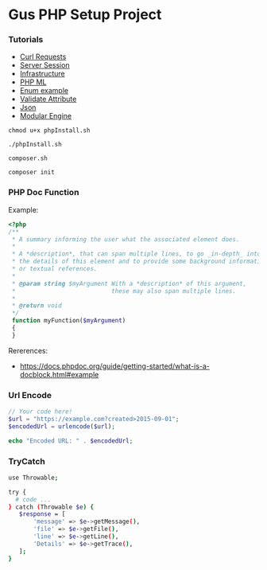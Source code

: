 # Gus PHP Setup Project

### Tutorials
- [Curl Requests](./tutorials/curlRequests.md)
- [Server Session](./tutorials/serverSession.md)
- [Infrastructure](./infrastructure/main.md)
- [PHP ML](./tutorials/php_ml.md)
- [Enum example](./tutorials/enum.md)
- [Validate Attribute](./tutorials/ValidateAttribute.md)
- [Json](./tutorials/json.md)
- [Modular Engine](./images/ModularEngine.png)

```
chmod u+x phpInstall.sh

./phpInstall.sh

composer.sh

composer init
```
### PHP Doc Function
Example:
```php
<?php
/**
 * A summary informing the user what the associated element does.
 *
 * A *description*, that can span multiple lines, to go _in-depth_ into
 * the details of this element and to provide some background information
 * or textual references.
 *
 * @param string $myArgument With a *description* of this argument,
 *                           these may also span multiple lines.
 *
 * @return void
 */
 function myFunction($myArgument)
 {
 }
```
Rererences:
- https://docs.phpdoc.org/guide/getting-started/what-is-a-docblock.html#example
### Url Encode
```php
// Your code here!
$url = "https://example.com?created>2015-09-01";
$encodedUrl = urlencode($url);

echo "Encoded URL: " . $encodedUrl;
```
### TryCatch
```sh
use Throwable;

try {
  # code ...
} catch (Throwable $e) {
   $response = [
       'message' => $e->getMessage(),
       'file' => $e->getFile(),
       'line' => $e->getLine(),
       'Details' => $e->getTrace(),
   ];
}
```

